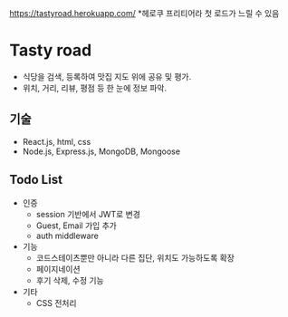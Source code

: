 https://tastyroad.herokuapp.com/  *헤로쿠 프리티어라 첫 로드가 느릴 수 있음
# Tasty road

* 식당을 검색, 등록하여 맛집 지도 위에 공유 및 평가.<br>
* 위치, 거리, 리뷰, 평점 등 한 눈에 정보 파악.

## 기술
* React.js, html, css
* Node.js, Express.js, MongoDB, Mongoose

## Todo List
* 인증 
  * session 기반에서 JWT로 변경
  * Guest, Email 가입 추가
  * auth middleware
* 기능
  * 코드스테이츠뿐만 아니라 다른 집단, 위치도 가능하도록 확장
  * 페이지네이션
  * 후기 삭제, 수정 기능
* 기타
  * CSS 전처리
  
  
  
